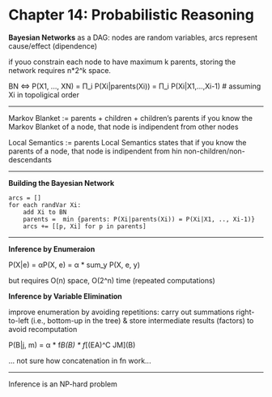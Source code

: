 # Chapter 14: Probabilistic Reasoning

**Bayesian Networks** as a DAG: nodes are random variables, arcs represent cause/effect (dipendence)

if youo constrain each node to have maximum k parents, storing the network requires n\*2^k space.

BN ⇔ P(X1, ..., XN) = Π_i P(Xi|parents(Xi))
= Π_i P(Xi|X1,...,Xi-1) # assuming Xi in topoligical order

---

Markov Blanket := parents + children + children’s parents
if you know the Markov Blanket of a node, that node is indipendent from other nodes

Local Semantics := parents
Local Semantics states that if you know the parents of a node, that node is indipendent from hin non-children/non-descendants

---

**Building the Bayesian Network**

    arcs = []
    for each randVar Xi:
        add Xi to BN
        parents =  min {parents: P(Xi|parents(Xi)) = P(Xi|X1, .., Xi-1)}
        arcs += [[p, Xi] for p in parents]

---

**Inference by Enumeraion**

P(X|e) = αP(X, e) = α \* sum_y P(X, e, y)

but requires O(n) space, O(2^n) time (repeated computations)

**Inference by Variable Elimination**

improve enumeration by avoiding repetitions: carry out summations right-to-left (i.e., bottom-up in the tree) & store intermediate results (factors) to avoid recomputation

P(B|j, m) = α \* f*B(B) \* f*\[(EA)^C JM](B)

... not sure how concatenation in fn work...

---

Inference is an NP-hard problem
